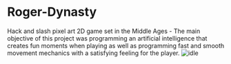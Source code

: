 # Roger-Dynasty
Hack and slash pixel art 2D game set in the Middle Ages - The main objective of this project was programming an artificial intelligence that creates fun moments when playing as well as programming fast and smooth movement mechanics with a satisfying feeling for the player.
![idle](https://user-images.githubusercontent.com/79377889/182938813-5ac447ec-54d0-48e2-933e-05b180dfe36f.gif)
